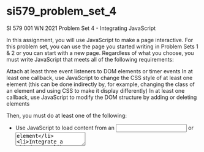 # si579_problem_set_4
SI 579 001 WN 2021 Problem Set 4 - Integrating JavaScript

In this assignment, you will use JavaScript to make a page interactive. For this problem set, you can use the page you started writing in Problem Sets 1 & 2 or you can start with a new page. Regardless of what you choose, you must write JavaScript that meets all of the following requirements:

Attach at least three event listeners to DOM elements or timer events
In at least one callback, use JavaScript to change the CSS style of at least one element (this can be done indirectly by, for example, changing the class of an element and using CSS to make it display differently)
In at least one callback, use JavaScript to modify the DOM structure by adding or deleting elements

Then, you must do at least one of the following:
* Use JavaScript to load content from an <input /> or <textarea /> element
* Integrate a  third-party library like lodash (any library is fine)
* Write an event listener that reacts to something other than click
* Write a JavaScript function which takes an array of strings and creates a set of <li> elements

Some ideas that you can explore:

* Implement an image carousel widget that cycles through a set of images
* Implement multiple themes for your website and add buttons to toggle the theme
* Implement a widget to randomly display a picture/message/link from a list of items
* Implement a comment widget to your personal website (we'll talk about how to store things later on)
* Implement a todo list
* Implement a shopping cart
